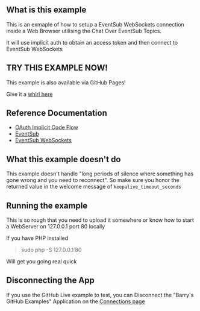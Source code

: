 ## What is this example

This is an exmaple of how to setup a EventSub WebSockets connection inside a Web Browser utilising the Chat Over EventSub Topics.

It will use implicit auth to obtain an access token and then connect to EventSub WebSockets

## TRY THIS EXAMPLE NOW!

This example is also available via GitHub Pages!

Give it a [whirl here](https://barrycarlyon.github.io/twitch_misc/eventsub/websockets/web/chat/)

## Reference Documentation

- [OAuth Implicit Code Flow](https://dev.twitch.tv/docs/authentication/getting-tokens-oauth#implicit-grant-flow)
- [EventSub](https://dev.twitch.tv/docs/eventsub)
- [EventSub WebSockets](https://dev.twitch.tv/docs/eventsub/handling-websocket-events)

## What this example doesn't do

This example doesn't handle "long periods of silence where something has gone wrong and you need to reconnect".
So make sure you honor the returned value in the welcome message of `keepalive_timeout_seconds`

## Running the example

This is so rough that you need to upload it somewhere or know how to start a WebServer on 127.0.0.1 port 80 locally

If you have PHP installed

> sudo php -S 127.0.0.1:80

Will get you going real quick

## Disconnecting the App

If you use the GitHub Live example to test, you can Disconnect the "Barry's GitHub Examples" Application on the [Connections page](https://www.twitch.tv/settings/connections)
